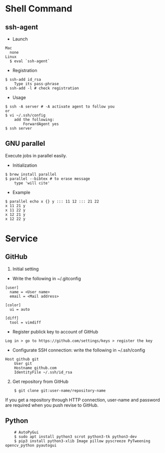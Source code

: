# Shell Command
## ssh-agent

- Launch
```
Mac
  none
Linux
  $ eval `ssh-agent` 
```

- Registration
```
$ ssh-add id_rsa
    Type its pass-phrase
$ ssh-add -l # check registration
```

- Usage
```
$ ssh -A server # -A activate agent to follow you
or
$ vi ~/.ssh/config
    add the following:
        ForwardAgent yes
$ ssh server
```

## GNU parallel
Execute jobs in parallel easily.

- Initialization
```
$ brew install parallel
$ parallel --bibtex # to erase message
    type 'will cite'
```
- Example
```
$ parallel echo x {} y ::: 11 12 ::: 21 22
x 11 21 y
x 11 22 y
x 12 21 y
x 12 22 y
```

# Service
## GitHub
1. Initial setting
- Write the following in ~/.gitconfig
```
[user]
  name = <User name>
  email = <Mail address>

[color]
  ui = auto

[diff]
  tool = vimdiff
```
- Register publick key to account of GitHub

`Log in > go to https://github.com/settings/keys > register the key`

- Configurate SSH connection: write the following in ~/.ssh/config
```
Host github git
    User git
    Hostname github.com
    IdentityFile ~/.ssh/id_rsa
```

2. Get repository from GitHub
```
    $ git clone git:user-name/repository-name
```
If you get a repository through HTTP connection, user-name and password are required when you push revise to GitHub.

## Python
```
    # AutoPyGui
    $ sudo apt install python3 scrot python3-tk python3-dev
    $ pip3 install python3-xlib Image pillow pyscreeze PyTweening opencv_python pyautogui
```
